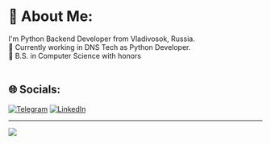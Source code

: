 # 💫 About Me:
I'm Python Backend Developer from Vladivosok, Russia.<br>
🔭 Currently working in DNS Tech as Python Developer.<br>
💬 B.S. in Computer Science with honors<br>
<br>

## 🌐 Socials:
[![Telegram](https://img.shields.io/badge/Telegram-blue?logo=telegram)](https://t.me/mazikeensix)
[![LinkedIn](https://img.shields.io/badge/LinkedIn-%230077B5.svg?logo=linkedin&logoColor=white)](https://linkedin.com/in/vladimir-kulkov-93154b21a) 

---
[![](https://visitcount.itsvg.in/api?id=Maze21127&icon=2&color=8)](https://visitcount.itsvg.in)
